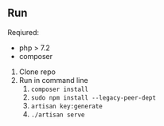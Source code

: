 

## Run

Reqiured:

* php > 7.2
* composer


1. Clone repo
2. Run in command line
   1. `composer install` 
   2. `sudo npm install --legacy-peer-dept`
   3. `artisan key:generate`
   4. `./artisan serve`

